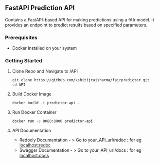 ## FastAPI Prediction API

Contains a FastAPI-based API for making predictions using a fAIr model. It provides an endpoint to predict results based on specified parameters.

### Prerequisites

- Docker installed on your system

### Getting Started

1. Clone Repo and Navigate to /API

    ```bash
    git clone https://github.com/kshitijrajsharma/fairpredictor.git
    cd API
    ```

2. Build Docker Image

    ```bash
    docker build -t predictor-api .
    ```

3. Run Docker Container

    ```bash
    docker run -p 8080:8000 predictor-api
    ```

4. API Documentation

    - Redocly Documentation - > Go to your_API_url/redoc : for eg [localhost:redoc](http://localhost:8080/redoc)
    - Swagger Documentation - > Go to your_API_url/docs : for eg [localhost:docs](http://localhost:8080/docs#/default/predict_api_predict__post)
